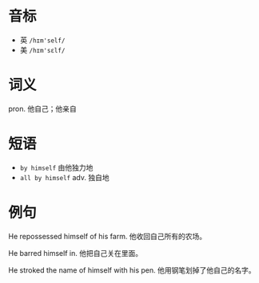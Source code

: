 # 音标

- 英 `/hɪm'self/`
- 美 `/hɪm'sɛlf/`

# 词义

pron. 他自己；他亲自


# 短语

- `by himself` 由他独力地
- `all by himself` adv. 独自地

# 例句

He repossessed himself of his farm.
他收回自己所有的农场。

He barred himself in.
他把自己关在里面。

He stroked the name of himself with his pen.
他用钢笔划掉了他自己的名字。


